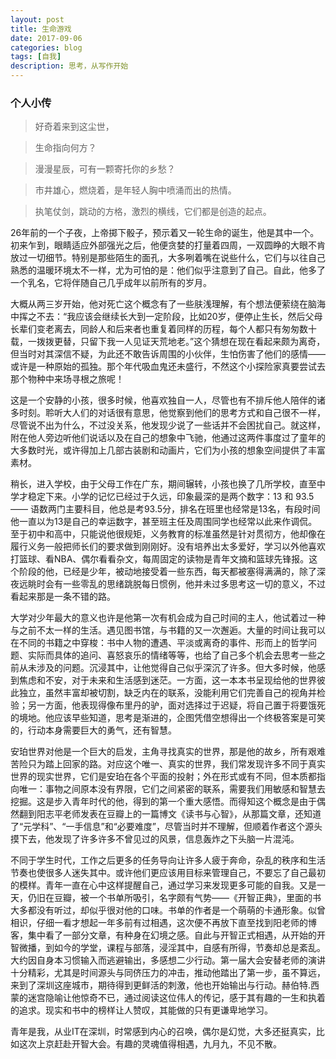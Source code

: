 ```yaml
---
layout: post
title: 生命游戏
date: 2017-09-06
categories: blog
tags: [自我]
description: 思考，从写作开始
---
```


### 个人小传

> 好奇着来到这尘世，

> 生命指向何方？

> 漫漫星辰，可有一颗寄托你的乡愁？

> 市井雄心，燃烧着，是年轻人胸中喷涌而出的热情。

> 执笔仗剑，跳动的方格，激烈的横线，它们都是创造的起点。

26年前的一个子夜，上帝掷下骰子，预示着又一轮生命的诞生，他是其中一个。初来乍到，眼睛适应外部强光之后，他便贪婪的打量着四周，一双圆睁的大眼不肯放过一切细节。特别是那些陌生的面孔，大多咧着嘴在说些什么，它们与以往自己熟悉的温暖环境太不一样，尤为可怕的是：他们似乎注意到了自己。自此，他多了一个乳名，它将伴随自己几乎成年以前所有的岁月。

大概从两三岁开始，他对死亡这个概念有了一些肤浅理解，有个想法便萦绕在脑海中挥之不去：“我应该会继续长大到一定阶段，比如20岁，便停止生长，然后父母长辈们变老离去，同龄人和后来者也重复着同样的历程，每个人都只有匆匆数十载，一拨拨更替，只留下我一人见证天荒地老。”这个猜想在现在看起来颇为离奇，但当时对其深信不疑，为此还不敢告诉周围的小伙伴，生怕伤害了他们的感情——或许是一种原始的孤独。那个年代吸血鬼还未盛行，不然这个小探险家真要尝试去那个物种中来场寻根之旅呢！

这是一个安静的小孩，很多时候，他喜欢独自一人，尽管也有不排斥他人陪伴的诸多时刻。聆听大人们的对话很有意思，他觉察到他们的思考方式和自己很不一样，尽管说不出为什么，不过没关系，他发现少说了一些话并不会困扰自己。就这样，附在他人旁边听他们说话以及在自己的想象中飞驰，他通过这两件事度过了童年的大多数时光，或许得加上几部古装剧和动画片，它们为小孩的想象空间提供了丰富素材。

稍长，进入学校，由于父母工作在广东，期间辗转，小孩也换了几所学校，直至中学才稳定下来。小学的记忆已经过于久远，印象最深的是两个数字：13 和 93.5 —— 语数两门主要科目，他总是考93.5分，排名在班里也经常是13名，有段时间他一直以为13是自己的幸运数字，甚至班主任及周围同学也经常以此来作调侃。至于初中和高中，只能说他很规矩，义务教育的标准虽然是针对贯彻方，他却像在履行义务一般把师长们的要求做到刚刚好。没有培养出太多爱好，学习以外他喜欢打篮球、看NBA、偶尔看看杂文，每周固定的读物是青年文摘和篮球先锋报。这个阶段的他，已经是少年，被动地接受着一些东西，每天都被塞得满满的，除了深夜远眺时会有一些零乱的思绪跳脱每日惯例，他并未过多思考这一切的意义，不过看起来那是一条不错的路。

大学对少年最大的意义也许是他第一次有机会成为自己时间的主人，他试着过一种与之前不太一样的生活。遇见图书馆，与书籍的又一次邂逅。大量的时间让我可以在不同的书籍之中穿梭：书中人物的遭遇、平淡或离奇的事件、形而上的哲学问题、实际而具体的追问、喜怒哀乐的情绪等等，也给了自己多个机会去思考一些之前从未涉及的问题。沉浸其中，让他觉得自己似乎深沉了许多。但大多时候，他感到焦虑和不安，对于未来和生活感到迷茫。一方面，这一本本书呈现给他的世界彼此独立，虽然丰富却被切割，缺乏内在的联系，没能利用它们完善自己的视角并检验；另一方面，他表现得像布里丹的驴，面对选择过于迟疑，将自己置于将要饿死的境地。他应该早些知道，思考是渐进的，企图凭借空想得出一个终极答案是可笑的，行动本身需要巨大的勇气，还有智慧。

安珀世界对他是一个巨大的启发，主角寻找真实的世界，那是他的故乡，所有艰难苦险只为踏上回家的路。对应这个唯一、真实的世界，我们常发现许多不同于真实世界的现实世界，它们是安珀在各个平面的投射；外在形式或有不同，但本质都指向唯一：事物之间原本没有界限，它们之间紧密的联系，需要我们用敏感和智慧去挖掘。这是步入青年时代的他，得到的第一个重大感悟。而得知这个概念是由于偶然翻到阳志平老师发表在豆瓣上的一篇博文《读书与心智》，从那篇文章，还知道了“元学科”、“一手信息”和“必要难度”，尽管当时并不理解，但顺着作者这个源头摸下去，他发现了许多许多不曾见过的风景，信息轰炸之下头脑一片混沌。

不同于学生时代，工作之后更多的任务导向让许多人疲于奔命，杂乱的秩序和生活节奏也使很多人迷失其中。或许他们更应该用目标来管理自己，不要忘了自己最初的模样。青年一直在心中这样提醒自己，通过学习来发现更多可能的自我。又是一天，仍旧在豆瓣，被一个书单所吸引，名字颇有气势——《开智正典》，里面的书大多都没有听过，却似乎很对他的口味。书单的作者是一个萌萌的卡通形象。似曾相识，仔细一看才想起一年多前有过相遇，这次便不再放下直至找到阳老师的博客，集中看了一部分文章，有种身在幻境之感。自此与开智正式相遇，从开始的开智微播，到如今的学堂，课程与部落，浸淫其中，自感有所得，节奏却总是紊乱。大约因自身本习惯输入而逃避输出，多感想二少行动。第一届大会安替老师的演讲十分精彩，尤其是时间源头与同侪压力的冲击，推动他踏出了第一步，虽不算远，来到了深圳这座城市，期待得到更鲜活的刺激，他也开始输出与行动。赫伯特.西蒙的迷宫隐喻让他惊奇不已，通过阅读这位伟人的传记，感于其有趣的一生和执着的追求。现实和书中的榜样让人赞叹，其能做的只有更谦卑地学习。

青年是我，从业IT在深圳，时常感到内心的召唤，偶尔是幻觉，大多还挺真实，比如这次上京赶赴开智大会。有趣的灵魂值得相遇，九月九，不见不散。
